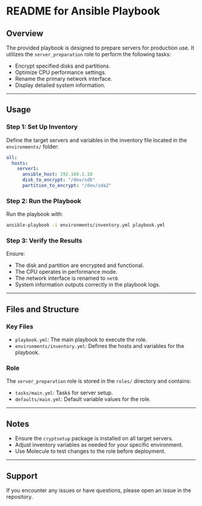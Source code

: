 # README for Ansible Playbook

## Overview
The provided playbook is designed to prepare servers for production use. It utilizes the `server_preparation` role to perform the following tasks:
- Encrypt specified disks and partitions.
- Optimize CPU performance settings.
- Rename the primary network interface.
- Display detailed system information.

---

## Usage

### Step 1: Set Up Inventory
Define the target servers and variables in the inventory file located in the `environments/` folder:

```yaml
all:
  hosts:
    server1:
      ansible_host: 192.168.1.10
      disk_to_encrypt: "/dev/sdb"
      partition_to_encrypt: "/dev/sda2"
```

### Step 2: Run the Playbook
Run the playbook with:
```bash
ansible-playbook -i environments/inventory.yml playbook.yml
```

### Step 3: Verify the Results
Ensure:
- The disk and partition are encrypted and functional.
- The CPU operates in performance mode.
- The network interface is renamed to `net0`.
- System information outputs correctly in the playbook logs.

---

## Files and Structure

### Key Files
- `playbook.yml`: The main playbook to execute the role.
- `environments/inventory.yml`: Defines the hosts and variables for the playbook.

### Role
The `server_preparation` role is stored in the `roles/` directory and contains:
- `tasks/main.yml`: Tasks for server setup.
- `defaults/main.yml`: Default variable values for the role.

---

## Notes
- Ensure the `cryptsetup` package is installed on all target servers.
- Adjust inventory variables as needed for your specific environment.
- Use Molecule to test changes to the role before deployment.

---

## Support
If you encounter any issues or have questions, please open an issue in the repository.

